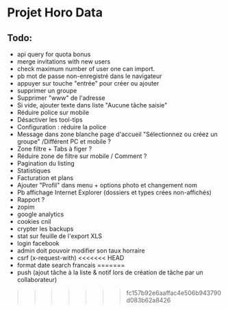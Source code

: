 # Projet Horo Data


## Todo:
* api query for quota bonus
* merge invitations with new users
* check maximum number of user one can import.
* pb mot de passe non-enregistré dans le navigateur
* appuyer sur touche "entrée" pour créer ou ajouter
* supprimer un groupe
* Supprimer "www" de l'adresse
* Si vide, ajouter texte dans liste "Aucune tâche saisie"
* Réduire police sur mobile
* Désactiver les tool-tips
* Configuration : réduire la police
* Message dans zone blanche page d'accueil "Sélectionnez ou créez un groupe" /Différent PC et mobile ?
* Zone filtre + Tabs à figer ?
* Réduire zone de filtre sur mobile / Comment ?
* Pagination du listing
* Statistiques
* Facturation et plans
* Ajouter "Profil" dans menu + options photo et changement nom
* Pb affichage Internet Explorer (dossiers et types crées non-affichés)
* Rapport ?
* zopim
* google analytics
* cookies cnil
* crypter les backups
* stat sur feuille de l'export XLS
* login facebook
* admin doit pouvoir modifier son taux horraire
* csrf (x-request-with)
<<<<<<< HEAD
* format date search francais
=======
* push (ajout tâche à la liste & notif lors de création de tâche par un collaborateur)
>>>>>>> fc157b92e6aaffac4e506b943790d083b62a8426
